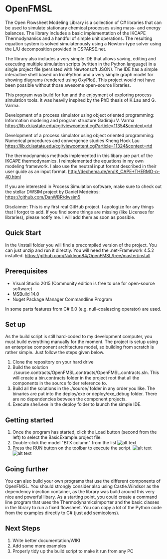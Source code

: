 # OpenFMSL
The Open Flowsheet Modeling Library is a collection of C# libraries that can be used to simulate stationary chemical processes using mass- and energy balances. The library includes a basic implementation of the IKCAPE Thermodynamics and a handful of simple unit operations. The resulting equation system is solved simulatenously using a Newton-type solver using the L/U decomposition provided in CSPARSE.net.

The library also includes a very simple IDE that allows saving, editing and executing multiple simulation scripts (written in the Python language) in a single project file (persisted with Newtonsoft.JSON). The IDE has a simple interactive shell based on IronPython and a very simple graph model for showing diagrams (rendered using OxyPlot). This project would not have been possible without those awesome open-source libraries.

This program was build for fun and the enjoyment of exploring process simulation tools. It was heavily inspired by the PhD thesis of K.Lau and G. Varma.

Development of a process simulator using object oriented programming: Information modeling and program structure
Gadiraju V. Varma
https://lib.dr.iastate.edu/cgi/viewcontent.cgi?article=11354&context=rtd

Development of a process simulator using object oriented programming:  Numerical procedures and convergence studies
Kheng Hock Lau
https://lib.dr.iastate.edu/cgi/viewcontent.cgi?article=11324&context=rtd

The thermodynamics methods implemented in this libary are part of the IKCAPE thermodynamics. I reimplemented the equations in my own modeling framework. I also use the neutral input format described in their user guide as an input format.
http://dechema.de/en/IK_CAPE+THERMO-p-40.html

If you are interested in Process Simulation software, make sure to check out the stellar DWSIM project by Daniel Medeiros: https://github.com/DanWBR/dwsim5

Disclaimer: This is my first real GitHub project. I apologize for any things that I forgot to add. If you find some things are missing (like Licenses for libraries), please notify me. I will add them as soon as possible.

## Quick Start

In the \install folder you will find a precompiled version of the project. You can just unzip and run it directly. You will need the .net-Framework 4.5.2 installed.
https://github.com/Nukleon84/OpenFMSL/tree/master/install

## Prerequisites
* Visual Studio 2015 (Community edition is free to use for open-source software)
* MSBuild 14.0
* Nuget Package Manager Commandline Program

In some parts features from C# 6.0 (e.g. null-coalescing operator) are used.

## Set up
As the build script is still hard-coded to my development computer, you must build everything manually for the moment. The project is setup using an enterprise component architecture model, so building from scratch is rather simple. Just follow the steps given below.

1. Clone the repository on your hard drive
2. Build the solution ./source.contracts/OpenFMSL.contracts/OpenFMSL.contracts.sln. This will create a bin.contracts folder in the project root that all the components in the source folder reference to.
3. Build all the solutions in the ./source/ folder in any order you like. The binaries are put into the deploy/exe or deploy/exe_debug folder. There are no dependencies between the component projects.
4. Execute shell.exe in the deploy folder to launch the simple IDE.
   
## Getting started
1. Once the program has started, click the Load button (second from the left) to select the BasicExample.project file.
2. Double-click the model "BTX column" from the list
![alt text](https://github.com/Nukleon84/OpenFMSL/blob/master/doc/IDE_Model.PNG "The IDE with a model loaded")
3. Press the RUN button on the toolbar to execute the script.
![alt text](https://github.com/Nukleon84/OpenFMSL/blob/master/doc/IDE_console.PNG "The IDE has a simple python shell integrated that reports results and takes interactive commands")
![alt text](https://github.com/Nukleon84/OpenFMSL/blob/master/doc/IDE_plots.PNG "The IDE can also display simple charts and diagrams")

## Going further
You can also build your own programs that use the different components of OpenFMSL. You should strongly consider also using Castle.Windsor as the dependency injection container, as the library was build around this very nice and powerful libary. As a starting point, you could create a command line program that uses the ThermodynamicsImporter and the basic classes in the library to run a fixed flowsheet. You can copy a lot of the Python code from the examples directly to C# (just add semicolons). 

## Next Steps
1. Write better documentation/WIKI
2. Add some more examples
3. Properly tidy up the build script to make it run from any PC
